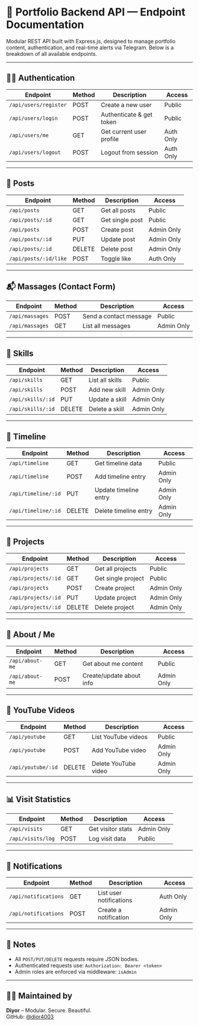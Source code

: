 # 📘 Portfolio Backend API — Endpoint Documentation

Modular REST API built with Express.js, designed to manage portfolio content, authentication, and real-time alerts via Telegram. Below is a breakdown of all available endpoints.

---

## 🧑‍💻 Authentication

| Endpoint              | Method | Description               | Access     |
|-----------------------|--------|---------------------------|------------|
| `/api/users/register` | POST   | Create a new user         | Public     |
| `/api/users/login`    | POST   | Authenticate & get token  | Public     |
| `/api/users/me`       | GET    | Get current user profile  | Auth Only  |
| `/api/users/logout`   | POST   | Logout from session       | Auth Only  |

---

## 📝 Posts

| Endpoint                   | Method | Description             | Access       |
|----------------------------|--------|-------------------------|--------------|
| `/api/posts`              | GET    | Get all posts           | Public       |
| `/api/posts/:id`          | GET    | Get single post         | Public       |
| `/api/posts`              | POST   | Create post             | Admin Only   |
| `/api/posts/:id`          | PUT    | Update post             | Admin Only   |
| `/api/posts/:id`          | DELETE | Delete post             | Admin Only   |
| `/api/posts/:id/like`     | POST   | Toggle like             | Auth Only    |

---

## 📬 Massages (Contact Form)

| Endpoint            | Method | Description               | Access     |
|---------------------|--------|---------------------------|------------|
| `/api/massages`     | POST   | Send a contact message    | Public     |
| `/api/massages`     | GET    | List all messages         | Admin Only |

---

## 🧠 Skills

| Endpoint            | Method | Description            | Access     |
|---------------------|--------|------------------------|------------|
| `/api/skills`       | GET    | List all skills        | Public     |
| `/api/skills`       | POST   | Add new skill          | Admin Only |
| `/api/skills/:id`   | PUT    | Update a skill         | Admin Only |
| `/api/skills/:id`   | DELETE | Delete a skill         | Admin Only |

---

## 📅 Timeline

| Endpoint               | Method | Description                 | Access     |
|------------------------|--------|-----------------------------|------------|
| `/api/timeline`        | GET    | Get timeline data           | Public     |
| `/api/timeline`        | POST   | Add timeline entry          | Admin Only |
| `/api/timeline/:id`    | PUT    | Update timeline entry       | Admin Only |
| `/api/timeline/:id`    | DELETE | Delete timeline entry       | Admin Only |

---

## 📁 Projects

| Endpoint              | Method | Description             | Access     |
|------------------------|--------|-------------------------|------------|
| `/api/projects`        | GET    | Get all projects        | Public     |
| `/api/projects/:id`    | GET    | Get single project      | Public     |
| `/api/projects`        | POST   | Create project          | Admin Only |
| `/api/projects/:id`    | PUT    | Update project          | Admin Only |
| `/api/projects/:id`    | DELETE | Delete project          | Admin Only |

---

## 📄 About / Me

| Endpoint               | Method | Description               | Access     |
|------------------------|--------|---------------------------|------------|
| `/api/about-me`        | GET    | Get about me content      | Public     |
| `/api/about-me`        | POST   | Create/update about info  | Admin Only |

---

## 🎥 YouTube Videos

| Endpoint               | Method | Description               | Access     |
|------------------------|--------|---------------------------|------------|
| `/api/youtube`         | GET    | List YouTube videos       | Public     |
| `/api/youtube`         | POST   | Add YouTube video         | Admin Only |
| `/api/youtube/:id`     | DELETE | Delete YouTube video      | Admin Only |

---

## 📊 Visit Statistics

| Endpoint               | Method | Description               | Access     |
|------------------------|--------|---------------------------|------------|
| `/api/visits`          | GET    | Get visitor stats         | Admin Only |
| `/api/visits/log`      | POST   | Log visit data            | Public     |

---

## 🔔 Notifications

| Endpoint                  | Method | Description                   | Access     |
|---------------------------|--------|-------------------------------|------------|
| `/api/notifications`      | GET    | List user notifications       | Auth Only  |
| `/api/notifications`      | POST   | Create a notification         | Admin Only |

---

## 📌 Notes

- All `POST/PUT/DELETE` requests require JSON bodies.
- Authenticated requests use: `Authorization: Bearer <token>`
- Admin roles are enforced via middleware: `isAdmin`

---

## 🧑‍💻 Maintained by

**Diyor** – Modular. Secure. Beautiful.  
GitHub: [@dior4003](https://github.com/dior4003)
